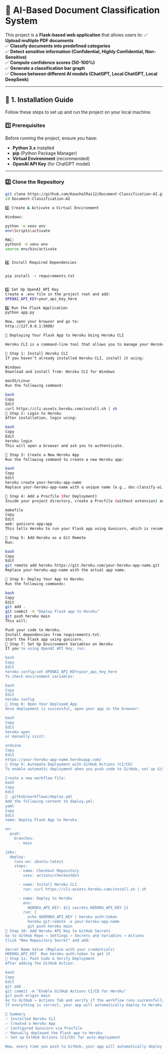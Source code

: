 # 📝 AI-Based Document Classification System

This project is a **Flask-based web application** that allows users to:
✅ **Upload multiple PDF documents**  
✅ **Classify documents into predefined categories**  
✅ **Detect sensitive information (Confidential, Highly Confidential, Non-Sensitive)**  
✅ **Compute confidence scores (50-100%)**  
✅ **Generate a classification bar graph**  
✅ **Choose between different AI models (ChatGPT, Local ChatGPT, Local DeepSeek)**  

---

## 🚀 **1. Installation Guide**
Follow these steps to set up and run the project on your local machine.

### **1️⃣ Prerequisites**
Before running the project, ensure you have:
- **Python 3.x** installed
- **pip** (Python Package Manager)
- **Virtual Environment** (recommended)
- **OpenAI API Key** (for ChatGPT model)

---

### **2️⃣ Clone the Repository**
```bash
git clone https://github.com/KaushalRai12/Document-Classification-AI.git
cd Document-Classification-AI

3️⃣ Create & Activate a Virtual Environment

Windows: 

python -m venv env
env\Scripts\activate

MAC:
python3 -m venv env
source env/bin/activate


4️⃣ Install Required Dependencies


pip install -r requirements.txt


5️⃣ Set Up OpenAI API Key
Create a .env file in the project root and add:
OPENAI_API_KEY=your_api_key_here

6️⃣ Run the Flask Application
python app.py

Now, open your browser and go to:
http://127.0.0.1:5000/

🚀 Deploying Your Flask App to Heroku Using Heroku CLI

Heroku CLI is a command-line tool that allows you to manage your Heroku apps from the terminal.

📌 Step 1: Install Heroku CLI
If you haven’t already installed Heroku CLI, install it using:

Windows
Download and install from: Heroku CLI for Windows

macOS/Linux
Run the following command:

bash
Copy
Edit
curl https://cli-assets.heroku.com/install.sh | sh
📌 Step 2: Login to Heroku
After installation, login using:

bash
Copy
Edit
heroku login
This will open a browser and ask you to authenticate.

📌 Step 3: Create a New Heroku App
Run the following command to create a new Heroku app:

bash
Copy
Edit
heroku create your-heroku-app-name
Replace your-heroku-app-name with a unique name (e.g., doc-classify-ai).

📌 Step 4: Add a Procfile (For Deployment)
Inside your project directory, create a Procfile (without extension) and add:

makefile
Copy
Edit
web: gunicorn app:app
This tells Heroku to run your Flask app using Gunicorn, which is recommended for production.

📌 Step 5: Add Heroku as a Git Remote
Run:

bash
Copy
Edit
git remote add heroku https://git.heroku.com/your-heroku-app-name.git
Replace your-heroku-app-name with the actual app name.

📌 Step 6: Deploy Your App to Heroku
Run the following commands:

bash
Copy
Edit
git add .
git commit -m "Deploy Flask app to Heroku"
git push heroku main
This will:

Push your code to Heroku.
Install dependencies from requirements.txt.
Start the Flask app using gunicorn.
📌 Step 7: Set Up Environment Variables on Heroku
If you're using OpenAI API Key, run:

bash
Copy
Edit
heroku config:set OPENAI_API_KEY=your_api_key_here
To check environment variables:

bash
Copy
Edit
heroku config
📌 Step 8: Open Your Deployed App
Once deployment is successful, open your app in the browser:

bash
Copy
Edit
heroku open
or manually visit:

arduino
Copy
Edit
https://your-heroku-app-name.herokuapp.com/
📌 Step 9: Automate Deployment with GitHub Actions (CI/CD)
To enable automatic deployment when you push code to GitHub, set up GitHub Actions:

Create a new workflow file:
bash
Copy
Edit
📂 .github/workflows/deploy.yml
Add the following content to deploy.yml:
yaml
Copy
Edit
name: Deploy Flask App to Heroku

on:
  push:
    branches:
      - main

jobs:
  deploy:
    runs-on: ubuntu-latest
    steps:
      - name: Checkout Repository
        uses: actions/checkout@v3

      - name: Install Heroku CLI
        run: curl https://cli-assets.heroku.com/install.sh | sh

      - name: Deploy to Heroku
        env:
          HEROKU_API_KEY: ${{ secrets.HEROKU_API_KEY }}
        run: |
          echo $HEROKU_API_KEY | heroku auth:token
          heroku git:remote -a your-heroku-app-name
          git push heroku main
📌 Step 10: Add Heroku API Key to GitHub Secrets
Go to GitHub Repo → Settings → Secrets and Variables → Actions
Click "New Repository Secret" and add:

Secret Name	Value (Replace with your credentials)
HEROKU_API_KEY	Run heroku auth:token to get it
📌 Step 11: Push Code & Verify Deployment
After adding the GitHub Action:

bash
Copy
Edit
git add .
git commit -m "Enable GitHub Actions CI/CD for Heroku"
git push origin main
Go to GitHub → Actions Tab and verify if the workflow runs successfully.
If everything is correct, your app will automatically deploy to Heroku on every commit! 🎉

🚀 Summary
✅ Installed Heroku CLI
✅ Created a Heroku App
✅ Configured Gunicorn via Procfile
✅ Manually deployed the Flask app to Heroku
✅ Set up GitHub Actions (CI/CD) for auto-deployment

Now, every time you push to GitHub, your app will automatically deploy to Heroku! 🚀🔥